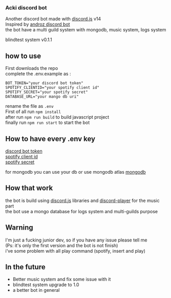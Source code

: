 ### Acki discord bot

Another discord bot made with [discord.js](https://github.com/discordjs/discord.js) v14  
Inspired by [androz discord bot](https://github.com/Androz2091/discord-music-bot)  
the bot have a multi guild system with mongodb, music system, logs system  
    
blindtest system v0.1.1

## how to use

First downloads the repo  
complete the .env.example as :  

```
BOT_TOKEN="your discord bot token"
SPOTIFY_CLIENTID="your spotify client id"
SPOTIFY_SECRET="your spotify secret"
DATABASE_URL="your mango db uri"
```

rename the file as `.env`  
First of all run `npm install`  
after run `npm run build` to build javascript project    
finally run `npm run start` to start the bot    

## How to have every .env key
[discord bot token](https://discord.com/developers/applications)    
[spotify client id](https://developer.spotify.com/dashboard)        
[spotify secret](https://developer.spotify.com/dashboard)   

for mongodb you can use your db or use mongodb atlas
[mongodb](https://www.mongodb.com/fr-fr)    

## How that work
the bot is build using [discord.js](https://github.com/discordjs/discord.js) libraries and [discord-player](https://github.com/Androz2091/discord-player) for the music part  
the bot use a mongo database for logs system and multi-guilds purpose  


## Warning
I'm just a fucking junior dev, so if you have any issue please tell me  
(Ps: it's only the first version and the bot is not finish)  
i've some problem with all play command (spotify, insert and play)  



## In the future
* Better music system and fix some issue with it
* blindtest system upgrade to 1.0
* a better bot in general